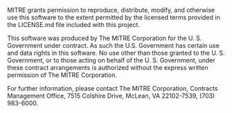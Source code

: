 MITRE grants permission to reproduce, distribute, modify, and otherwise use this
software to the extent permitted by the licensed terms provided in the LICENSE.md
file included with this project.
    
This software was produced by The MITRE Corporation for the U. S. Government under
contract. As such the U.S. Government has certain use and data rights in this software.
No use other than those granted to the U. S. Government, or to those acting on behalf
of the U. S. Government, under these contract arrangements is authorized without the
express written permission of The MITRE Corporation.

For further information, please contact The MITRE Corporation, Contracts Management
Office, 7515 Colshire Drive, McLean, VA 22102-7539, (703) 983-6000.

